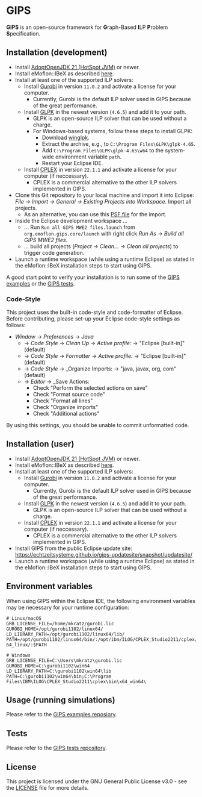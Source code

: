 # GIPS

**GIPS** is an open-source framework for **G**raph-Based **I**LP **P**roblem **S**pecification.


## Installation (development)

* Install [AdoptOpenJDK 21 (HotSpot JVM)](https://adoptopenjdk.net/releases.html?variant=openjdk21&jvmVariant=hotspot) or newer.
* Install eMoflon::IBeX as described [here](https://github.com/eMoflon/emoflon-ibex#how-to-develop).
* Install at least one of the supported ILP solvers:
    * Install [Gurobi](https://www.gurobi.com/) in version `11.0.2` and activate a license for your computer.
        * Currently, Gurobi is the default ILP solver used in GIPS because of the great performance.
    * Install [GLPK](https://www.gnu.org/software/glpk/) in the newest version (`4.6.5`) and add it to your path.
        * GLPK is an open-source ILP solver that can be used without a charge.
        * For Windows-based systems, follow these steps to install GLPK:
            * Download [winglpk](https://sourceforge.net/projects/winglpk/files/winglpk/GLPK-4.65/).
            * Extract the archive, e.g., to `C:\Program Files\GLPK\glpk-4.65`.
            * Add `C:\Program Files\GLPK\glpk-4.65\w64` to the system-wide environment variable `path`.
            * Restart your Eclipse IDE.
    * Install [CPLEX](https://www.ibm.com/analytics/cplex-optimizer) in version `22.1.1` and activate a license for your computer (if neccessary).
        * CPLEX is a commercial alternative to the other ILP solvers implemented in GIPS.
* Clone this Git repository to your local machine and import it into Eclipse: *File -> Import -> General -> Existing Projects into Workspace*. Import all projects.
    * As an alternative, you can use this [PSF file](https://raw.githubusercontent.com/Echtzeitsysteme/gips/master/devProjectSet.psf) for the import.
* Inside the Eclipse development workspace ...
    * ... Run `Run all GIPS MWE2 files.launch` from `org.emoflon.gips.core/launch` with right click _Run As_ -> _Build all GIPS MWE2 files_.
    * ... build all projects (*Project -> Clean... -> Clean all projects*) to trigger code generation.
* Launch a runtime workspace (while using a runtime Eclipse) as stated in the eMoflon::IBeX installation steps to start using GIPS.

A good start point to verify your installation is to run some of the [GIPS examples](https://github.com/Echtzeitsysteme/gips-examples) or the [GIPS tests](https://github.com/Echtzeitsysteme/gips-tests).

### Code-Style

This project uses the built-in code-style and code-formatter of Eclipse.
Before contributing, please set-up your Eclipse code-style settings as follows:

* _Window_ -> _Preferences_ -> _Java_ 
    * -> _Code Style_ -> _Clean Up_ -> _Active profile:_ -> "Eclipse [built-in]" (default)
    * -> _Code Style_ -> _Formatter_ -> _Active profile:_ -> "Eclipse [built-in]" (default)
    * -> _Code Style_ -> _Organize Imports: -> "java, javax, org, com" (default)
    * -> _Editor_ -> _Save Actions:
        * Check "Perform the selected actions on save"
        * Check "Format source code"
        * Check "Format all lines"
        * Check "Organize imports"
        * Check "Additional actions"

By using this settings, you should be unable to commit unformatted code.


## Installation (user)

* Install [AdoptOpenJDK 21 (HotSpot JVM)](https://adoptopenjdk.net/releases.html?variant=openjdk21&jvmVariant=hotspot) or newer.
* Install eMoflon::IBeX as described [here](https://github.com/eMoflon/emoflon-ibex#how-to-develop).
* Install at least one of the supported ILP solvers:
    * Install [Gurobi](https://www.gurobi.com/) in version `11.0.2` and activate a license for your computer.
        * Currently, Gurobi is the default ILP solver used in GIPS because of the great performance.
    * Install [GLPK](https://www.gnu.org/software/glpk/) in the newest version (`4.6.5`) and add it to your path.
        * GLPK is an open-source ILP solver that can be used without a charge.
    * Install [CPLEX](https://www.ibm.com/analytics/cplex-optimizer) in version `22.1.1` and activate a license for your computer (if neccessary).
        * CPLEX is a commercial alternative to the other ILP solvers implemented in GIPS.
* Install GIPS from the public Eclipse update site: https://echtzeitsysteme.github.io/gips-updatesite/snapshot/updatesite/
* Launch a runtime workspace (while using a runtime Eclipse) as stated in the eMoflon::IBeX installation steps to start using GIPS.


## Environment variables

When using GIPS within the Eclipse IDE, the following environment variables may be necessary for your runtime configuration:
```
# Linux/macOS
GRB_LICENSE_FILE=/home/mkratz/gurobi.lic
GUROBI_HOME=/opt/gurobi1102/linux64/
LD_LIBRARY_PATH=/opt/gurobi1102/linux64/lib/
PATH=/opt/gurobi1102/linux64/bin/:/opt/ibm/ILOG/CPLEX_Studio2211/cplex/bin/x86-64_linux/:$PATH

# Windows
GRB_LICENSE_FILE=C:\Users\mkratz\gurobi.lic
GUROBI_HOME=C:\gurobi1102\win64
LD_LIBRARY_PATH=C:\gurobi1102\win64\lib
PATH=C:\gurobi1102\win64\bin;C:\Program Files\IBM\ILOG\CPLEX_Studio2211\cplex\bin\x64_win64\
```


## Usage (running simulations)

Please refer to the [GIPS examples reposiory](https://github.com/Echtzeitsysteme/gips-examples).


## Tests

Please refer to the [GIPS tests repository](https://github.com/Echtzeitsysteme/gips-tests).


## License

This project is licensed under the GNU General Public License v3.0 - see the [LICENSE](LICENSE) file for more details.
